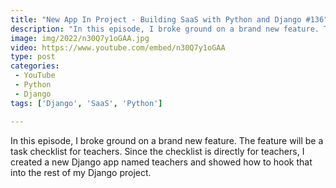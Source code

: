 ```yaml
---
title: "New App In Project - Building SaaS with Python and Django #136"
description: "In this episode, I broke ground on a brand new feature. The feature will be a task checklist for teachers. Since the checklist is directly for teachers, I created a new Django app named teachers and showed how to hook that into the rest of my Django project."
image: img/2022/n30Q7y1oGAA.jpg
video: https://www.youtube.com/embed/n30Q7y1oGAA
type: post
categories:
 - YouTube
 - Python
 - Django
tags: ['Django', 'SaaS', 'Python']

---
```


In this episode, I broke ground on a brand new feature. The feature will be a task checklist for teachers. Since the checklist is directly for teachers, I created a new Django app named teachers and showed how to hook that into the rest of my Django project.
